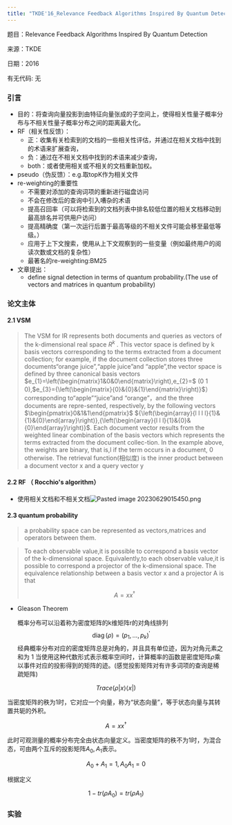 ```yaml
---
title: "TKDE'16_Relevance Feedback Algorithms Inspired By Quantum Detection"
--- 
```

题目：Relevance Feedback Algorithms Inspired By Quantum Detection 

来源：TKDE

日期：2016

有无代码: 无

### 引言
+ 目的：将查询向量投影到由特征向量张成的子空间上，使得相关性量子概率分布与不相关性量子概率分布之间的距离最大化。
+ RF（相关性反馈）：
	+ 正：收集有关检索到的文档的一些相关性评估，并通过在相关文档中找到的术语来扩展查询，
	+ 负：通过在不相关文档中找到的术语来减少查询，
	+ both：或者使用相关或不相关的文档重新加权。
+ pseudo（伪反馈）：e.g.取topK作为相关文件
+ re-weighting的重要性
	+ 不需要对添加的查询词项的重新进行磁盘访问
	+ 不会在修改后的查询中引入嘈杂的术语
	+ 提高召回率（可以将检索到的文档列表中排名较低位置的相关文档移动到最高排名并可供用户访问）
	+ 提高精确度（第一次运行后置于最高等级的不相关文件可能会移至最低等级。）
	+ 应用于上下文搜索，使用从上下文观察到的一些变量（例如最终用户的阅读次数或文档的复杂性）
	+ 最著名的re-weighting:BM25
+ 文章提出：
	+ define signal detection in terms of quantum probability.(The use of vectors and matrices in quantum probability)


### 论文主体
#### 2.1 VSM
> The VSM for IR represents both documents and queries as vectors of the k-dimensional real space $R^{k}$ . This vector space is defined by k basis vectors corresponding to the terms extracted from a document collection; for example, if the document collection stores three documents“orange juice”,“apple juice”and “apple”,the vector space is defined by three canonical basis vectors $e_{1}=\left(\begin{matrix}1&0&0\end{matrix}\right),e_{2}=$
(0 1 0),$e_{3}={\left(\begin{matrix}{0}&{0}&{1}\end{matrix}\right)}$）corresponding to“apple”“juice”and “orange”，and the three documents are repre-sented, respectively, by the following vectors $\begin{pmatrix}0&1&1\end{pmatrix}$
${\left(\begin{array}{l l l l}{1}&{1}&{0}\end{array}\right)},{\left(\begin{array}{l l l}{1}&{0}&{0}\end{array}\right)}$. Each document vector results from the weighted linear combination of the basis vectors which represents the terms extracted from the document collec-tion. In the example above, the weights are binary, that is,l if the term occurs in a document, 0 otherwise.
The retrieval function(相似度) is the inner product between a document vector x and a query vector y

#### 2.2 RF （ Rocchio's algorithm）
+ 使用相关文档和不相关文档![Pasted image 20230629015450.png](https://cdn.jsdelivr.net/gh/Thomas333333/MyPostImage/Images/Pasted%20image%2020230629015450.png)

#### 2.3 quantum probability
> a probability space can be represented as vectors,matrices and operators between them.


>To each observable value,it is possible to correspond a basis vector of the k-dimensional space. Equivalently,to each observable value,it is possible to correspond a projector of the k-dimensional space. The equivalence relationship between a basis vector x and a projector A is that 
>
>$$A = xx^{\dagger}$$

+ Gleason Theorem

  概率分布可以沿着称为密度矩阵的k维矩阵r的对角线排列 $$\operatorname{diag}(\rho)=(p_1,\ldots,p_k)^{\prime}$$经典概率分布对应的密度矩阵总是对角的，并且具有单位迹，因为对角元素之和为 1
  当使用这种代数形式表示概率空间时，计算概率的函数是密度矩阵$\rho$乘以事件对应的投影得到的矩阵的迹。(感觉投影矩阵对有许多词项的查询是稀疏矩阵)
  
 $$Trace(\rho|x\rangle \langle x|)$$
 
  当密度矩阵的秩为1时，它对应一个向量，称为“状态向量”，等于状态向量与其转置共轭的外积。
  
$$A = xx^{\dagger}$$

  此时可观测量的概率分布完全由状态向量定义。当密度矩阵的秩不为1时，为混合态，可由两个互斥的投影矩阵$A_0,A_1$表示。
  
$$A_0+A_1=1,A_0A_1=0$$

  根据定义 

$$1-tr(\rho A_0)=tr(\rho A_1)$$







### 实验
